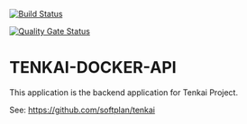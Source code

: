 [![Build Status](https://travis-ci.com/softplan/tenkai-docker-api.svg?branch=dev)](https://travis-ci.com/softplan/tenkai-docker-api)

[![Quality Gate Status](https://sonarcloud.io/api/project_badges/measure?project=softplan_tenkai-docker-api&metric=alert_status)](https://sonarcloud.io/dashboard?id=softplan_tenkai-docker-api)


# TENKAI-DOCKER-API

This application is the backend application for Tenkai Project.

See: https://github.com/softplan/tenkai

